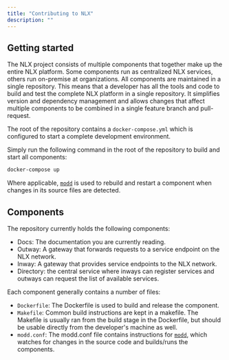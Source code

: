 ```yaml
---
title: "Contributing to NLX"
description: ""
---
```


## Getting started
The NLX project consists of multiple components that together make up the entire NLX platform. Some components run as centralized NLX services, others run on-premise at organizations. All components are maintained in a single repository. This means that a developer has all the tools and code to build and test the complete NLX platform in a single repository. It simplifies version and dependency management and allows changes that affect multiple components to be combined in a single feature branch and pull-request.

The root of the repository contains a `docker-compose.yml` which is configured to start a complete development environment.

Simply run the following command in the root of the repository to build and start all components:

```bash
docker-compose up
```

Where applicable, [`modd`](https://github.com/cortesi/modd) is used to rebuild and restart a component when changes in its source files are detected.

## Components
The repository currently holds the following components:

- Docs: The documentation you are currently reading.
- Outway: A gateway that forwards requests to a service endpoint on the NLX network.
- Inway: A gateway that provides service endpoints to the NLX network.
- Directory: the central service where inways can register services and outways can request the list of available services.

Each component generally contains a number of files:

- `Dockerfile`: The Dockerfile is used to build and release the component.
- `Makefile`: Common build instructions are kept in a makefile. The Makefile is usually ran from the build stage in the Dockerfile, but should be usable directly from the developer's machine as well.
- `modd.conf`: The modd.conf file contains instructions for [`modd`](https://github.com/cortesi/modd), which watches for changes in the source code and builds/runs the components.


